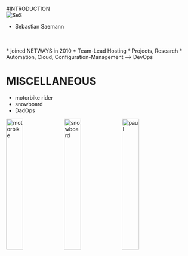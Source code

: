 <!SLIDE noprint smbullets>

#INTRODUCTION  
<img id="staff" src="/global/_images/netways/staff/SeS.jpg" alt="SeS">

* Sebastian Saemann
<br>
<br>
* joined NETWAYS in 2010
* Team-Lead Hosting
* Projects, Research
* Automation, Cloud, Configuration-Management --> DevOps

<!SLIDE noprint small smbullets>

# MISCELLANEOUS

* motorbike rider
* snowboard
* DadOps <br>
<img width="30%" height="30%" src="/global/_images/netways/staff/ses/motorbike.jpg" alt="motorbike">
<img width="30%" height="30%" src="/global/_images/netways/staff/ses/snowboard.jpg" alt="snowboard">
<img width="30%" height="30%" src="/global/_images/netways/staff/ses/paul.jpg" alt="paul">

